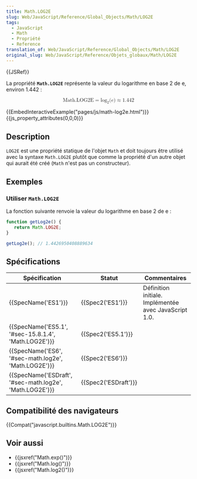 ```yaml
---
title: Math.LOG2E
slug: Web/JavaScript/Reference/Global_Objects/Math/LOG2E
tags:
  - JavaScript
  - Math
  - Propriété
  - Reference
translation_of: Web/JavaScript/Reference/Global_Objects/Math/LOG2E
original_slug: Web/JavaScript/Reference/Objets_globaux/Math/LOG2E
---
```

{{JSRef}}

La propriété **`Math.LOG2E`** représente la valeur du logarithme en base 2 de e, environ 1.442 :

<math display="block"><semantics><mrow><mstyle mathvariant="monospace"><mi>Math.LOG2E</mi></mstyle><mo>=</mo><msub><mo lspace="0em" rspace="0em">log</mo><mn>2</mn></msub><mo stretchy="false">(</mo><mi>e</mi><mo stretchy="false">)</mo><mo>≈</mo><mn>1.442</mn></mrow><annotation encoding="TeX">\mathtt{\mi{Math.LOG2E}} = \log_2(e) \approx 1.442</annotation></semantics></math>

{{EmbedInteractiveExample("pages/js/math-log2e.html")}}{{js_property_attributes(0,0,0)}}

## Description

`LOG2E` est une propriété statique de l'objet `Math` et doit toujours être utilisé avec la syntaxe `Math.LOG2E` plutôt que comme la propriété d'un autre objet qui aurait été créé (`Math` n'est pas un constructeur).

## Exemples

### Utiliser `Math.LOG2E`

La fonction suivante renvoie la valeur du logarithme en base 2 de e :

```js
function getLog2e() {
   return Math.LOG2E;
}

getLog2e(); // 1.4426950408889634
```

## Spécifications

| Spécification                                                                | Statut                       | Commentaires                                          |
| ---------------------------------------------------------------------------- | ---------------------------- | ----------------------------------------------------- |
| {{SpecName('ES1')}}                                                     | {{Spec2('ES1')}}         | Définition initiale. Implémentée avec JavaScript 1.0. |
| {{SpecName('ES5.1', '#sec-15.8.1.4', 'Math.LOG2E')}}         | {{Spec2('ES5.1')}}     |                                                       |
| {{SpecName('ES6', '#sec-math.log2e', 'Math.LOG2E')}}         | {{Spec2('ES6')}}         |                                                       |
| {{SpecName('ESDraft', '#sec-math.log2e', 'Math.LOG2E')}} | {{Spec2('ESDraft')}} |                                                       |

## Compatibilité des navigateurs

{{Compat("javascript.builtins.Math.LOG2E")}}

## Voir aussi

- {{jsxref("Math.exp()")}}
- {{jsxref("Math.log()")}}
- {{jsxref("Math.log2()")}}

